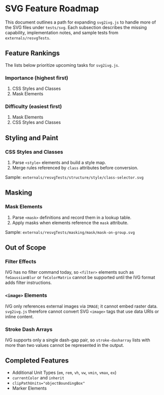 # SVG Feature Roadmap

This document outlines a path for expanding `svg2ivg.js` to handle more of the SVG files under `tests/svg`.
Each subsection describes the missing capability, implementation notes, and sample tests from
`externals/resvgTests`.

## Feature Rankings

The lists below prioritize upcoming tasks for `svg2ivg.js`.

### Importance (highest first)
1. CSS Styles and Classes
2. Mask Elements

### Difficulty (easiest first)
1. Mask Elements
2. CSS Styles and Classes

## Styling and Paint

### CSS Styles and Classes
1. Parse `<style>` elements and build a style map.
2. Merge rules referenced by `class` attributes before conversion.

Sample: `externals/resvgTests/structure/style/class-selector.svg`

## Masking

### Mask Elements
1. Parse `<mask>` definitions and record them in a lookup table.
2. Apply masks when elements reference the `mask` attribute.

Sample: `externals/resvgTests/masking/mask/mask-on-group.svg`

## Out of Scope

### Filter Effects
IVG has no filter command today, so `<filter>` elements such as `feGaussianBlur` or `feColorMatrix` cannot be
supported until the IVG format adds filter instructions.

### `<image>` Elements
IVG only references external images via `IMAGE`; it cannot embed raster data. `svg2ivg.js` therefore cannot
convert SVG `<image>` tags that use data URIs or inline content.

### Stroke Dash Arrays
IVG supports only a single dash-gap pair, so `stroke-dasharray` lists with more than two values
cannot be represented in the output.

## Completed Features

- Additional Unit Types (`em`, `rem`, `vh`, `vw`, `vmin`, `vmax`, `ex`)
- `currentColor` and `inherit`
- `clipPathUnits="objectBoundingBox"`
- Marker Elements

